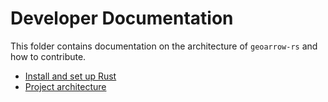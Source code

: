 # Developer Documentation

This folder contains documentation on the architecture of `geoarrow-rs` and how to contribute.

- [Install and set up Rust](./rust-setup.md)
- [Project architecture](./architecture/README.md)
